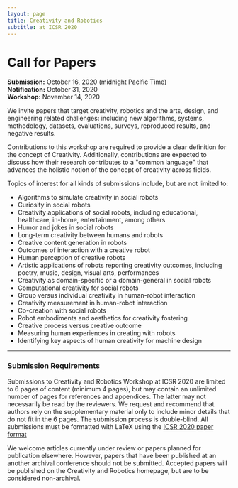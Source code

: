```yaml
---
layout: page
title: Creativity and Robotics
subtitle: at ICSR 2020
---
```


# Call for Papers

**Submission:**  October 16, 2020 (midnight Pacific Time) <br>
**Notification:** October 31, 2020 <br>
**Workshop:** November 14, 2020


We invite papers that target creativity, robotics and the arts,
design, and engineering related challenges: including new
algorithms, systems, methodology, datasets, evaluations, surveys, reproduced
results, and negative results.

Contributions to this workshop are required to provide a clear definition for
the concept of Creativity. Additionally, contributions are expected to discuss
how their research contributes to a "common language" that advances the
holistic notion of the concept of creativity across fields. 

Topics of interest for all kinds of submissions include, but are not limited to:
- Algorithms to simulate creativity in social robots
- Curiosity in social robots
- Creativity applications of social robots, including educational, healthcare, in-home, entertainment, among others
- Humor and jokes in social robots
- Long-term creativity between humans and robots
- Creative content generation in robots
- Outcomes of interaction with a creative robot
- Human perception of creative robots
- Artistic applications of robots reporting creativity outcomes, including poetry, music, design, visual arts, performances
- Creativity as domain-specific or a domain-general in social robots
- Computational creativity for social robots
- Group versus individual creativity in human-robot interaction
- Creativity measurement in human-robot interaction
- Co-creation with social robots
- Robot embodiments and aesthetics for creativity fostering
- Creative process versus creative outcome
- Measuring human experiences in creating with robots
- Identifying key aspects of human creativity for machine design

<hr>

### Submission Requirements

Submissions to Creativity and Robotics Workshop at ICSR 2020 are limited to
6 pages of content (minimum 4 pages), but may contain an unlimited
number of pages for references and appendices. The latter may not
necessarily be read by the reviewers. We request and recommend that
authors rely on the supplementary material only to include minor
details that do not fit in the 6 pages. The submission process is
double-blind. All submissions must be formatted with LaTeX using
the [ICSR 2020 paper
format](https://sites.psu.edu/icsr2020/submission/)

We welcome articles currently under review or papers
planned for publication elsewhere. However, papers that have been
published at an another archival conference should not be submitted. Accepted
papers will be published on the Creativity and Robotics homepage, but are to be
considered non-archival.
